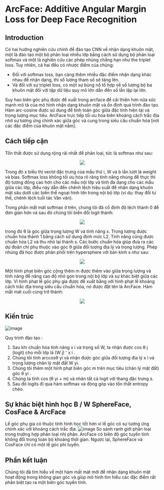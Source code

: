 # ArcFace: Additive Angular Margin Loss for Deep Face Recognition
## Introduction
Có hai hướng nghiên cứu chính để đào tạo CNN về nhận dạng khuôn mặt, một là đào tạo một bộ phân loại nhiều lớp bằng cách sử dụng bộ phân loại softmax và một là nghiên cứu các phép nhúng chẳng hạn như the triplet loss. Tuy nhiên, cả hai đều có nhược điểm của chúng:
+ Đối với softmax loss, bạn càng thêm nhiều đặc điểm nhận dạng khác nhau để nhận dạng, thì số lượng tham số sẽ tăng lên.  
+ Và đối với sự triplet loss, có một sự bùng nổ tổ hợp về số lượng bộ ba khuôn mặt đối với tập dữ liệu quy mô lớn dẫn đến số lần lặp lại lớn.  

Suy hao biên góc phụ được đề xuất trong arcface để cải thiện hơn nữa sức mạnh mô tả của mô hình nhận dạng khuôn mặt và ổn định quá trình đào tạo. Hàm arc-cosine được sử dụng để tính toán góc giữa đặc tính hiện tại và trọng lượng mục tiêu.  ArcFace trực tiếp tối ưu hóa biên khoảng cách trắc địa nhờ sự tương ứng chính xác giữa góc và cung trong siêu cầu chuẩn hóa [nơi các đặc điểm của khuôn mặt nằm].  

## Cách tiếp cận
Tổn thất được sử dụng rộng rãi nhất để phân loại, tức là softmax như sau:  
<p align="center"><img src=https://miro.medium.com/max/369/1*pIwx2O5H_tgWfCj7CYy1UA.png></p>  
Trong đó x biểu thị vectơ đặc trưng của mẫu thứ i, W và b lần lượt là weight và bias. Softmax loss không tối ưu hóa rõ ràng tính năng nhúng để thực thi độ tương đồng cao hơn cho các mẫu nội lớp và tính đa dạng cho các mẫu giữa các lớp, điều này dẫn đến chênh lệch hiệu suất để nhận dạng khuôn mặt sâu dưới các biến thể ngoại hình lớn trong nội bộ lớp (ví dụ: thay đổi tư thế, chênh lệch tuổi tác  Vân vân).

Trong phần mất mát softmax ở trên, chúng tôi đã cố định độ lệch thành 0 để đơn giản hơn và sau đó chúng tôi biến đổi logit thành:
<p align="center"><img src=https://miro.medium.com/max/270/1*Ksu1Q59UJQT6j6v4VkDB4w.png></p>
trong đó θ là góc giữa trọng lượng W và tính năng x. Trọng lượng được chuẩn hóa thành 1 bằng cách sử dụng định mức L2. Tính năng cũng được chuẩn hóa L2 và thu nhỏ lại thành s. Các bước chuẩn hóa giúp đưa ra các dự đoán chỉ phụ thuộc vào góc θ giữa đối tượng địa lý và trọng lượng. Phép nhúng đã học được phân phối trên hypersphere với bán kính s như sau:
<p align="center"><img src=https://miro.medium.com/max/486/1*RntJG4aplR-VoNm0hUTLWA.png></p>  
Một hình phạt biên góc cộng thêm m được thêm vào giữa trọng lượng và tính năng để nâng cao độ nhỏ gọn trong nội bộ lớp và sự khác biệt giữa các lớp. Vì hình phạt lề góc phụ gia được đề xuất bằng với hình phạt lề khoảng cách trắc địa trong siêu cầu chuẩn hóa, nó được đặt tên là ArcFace. Hàm mất mát cuối cùng trở thành:
<p align="center"><img src=https://miro.medium.com/max/539/1*c1UeN8NADBMqazZ_C8d0qA.png></p>

## Kiến trúc
![image](https://user-images.githubusercontent.com/80739312/114338671-bd0e9980-9b7d-11eb-89f0-c62ee31a1138.png)  

Quy trình đào tạo :
1. Sau khi chuẩn hóa tính năng x i và trọng số W, ta nhận được cos θ j (logit) cho mỗi lớp là (W j) ' x i .
2. Chúng tôi tính arccosθ yi và nhận được góc giữa đối tượng địa lý x i và trọng lượng chân lý mặt đất W yi.
3. Chúng tôi thêm một hình phạt biên góc m trên mục tiêu (chân lý mặt đất) góc θ yi .
4. Chúng ta tính cos (θ yi + m) và nhân tất cả logit với thang đặc trưng s.
5. Sau đó logits đi qua hàm softmax và đóng góp vào tổn thất entropy chéo.

## Sự khác biệt hình học B / W SphereFace, CosFace & ArcFace
Lề góc phụ gia có thuộc tính hình học tốt hơn vì lề góc có sự tương ứng chính xác với khoảng cách trắc địa.
![image](https://user-images.githubusercontent.com/80739312/114338730-e62f2a00-9b7d-11eb-9442-d1d4fa683656.png)
So sánh ranh giới phân loại trong trường hợp phân loại nhị phân. ArcFace có biên độ góc tuyến tính không đổi trong toàn bộ khoảng thời gian. Ngược lại, SphereFace và CosFace chỉ có một lề góc phi tuyến.

## Phần kết luận
Chúng tôi đã tìm hiểu về một hàm mất mát mới để nhận dạng khuôn mặt hoạt động trong không gian góc và giúp mô hình tìm hiểu các đặc điểm rất phân biệt tạo ra một biên góc tuyến tính.
